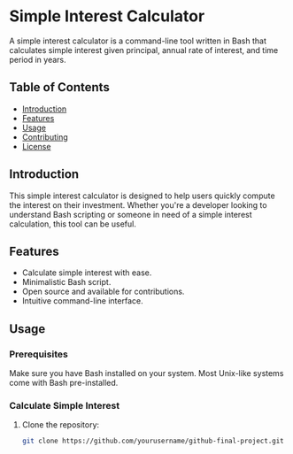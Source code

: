 # Simple Interest Calculator

A simple interest calculator is a command-line tool written in Bash that calculates simple interest given principal, annual rate of interest, and time period in years.

## Table of Contents

- [Introduction](#introduction)
- [Features](#features)
- [Usage](#usage)
- [Contributing](#contributing)
- [License](#license)

## Introduction

This simple interest calculator is designed to help users quickly compute the interest on their investment. Whether you're a developer looking to understand Bash scripting or someone in need of a simple interest calculation, this tool can be useful.

## Features

- Calculate simple interest with ease.
- Minimalistic Bash script.
- Open source and available for contributions.
- Intuitive command-line interface.

## Usage

### Prerequisites

Make sure you have Bash installed on your system. Most Unix-like systems come with Bash pre-installed.

### Calculate Simple Interest

1. Clone the repository:

   ```bash
   git clone https://github.com/yourusername/github-final-project.git
